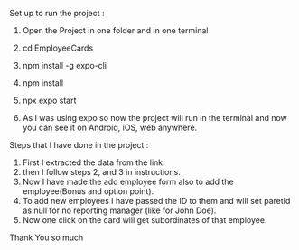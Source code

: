 Set up to run the project : 

1) Open the Project in one folder and in one terminal
2) cd EmployeeCards
3) npm install -g expo-cli
4) npm install
5) npx expo start

6) As I was using expo so now the project will run in the terminal and now you can see it on Android, iOS, web anywhere.


Steps that I have done in the project : 

1) First I extracted the data from the link.
2) then I  follow steps 2, and 3 in instructions.
3) Now I have made the add employee form also to add the employee(Bonus and option point).
4) To add new employees I have passed the ID to them and will set paretId as null for no reporting manager (like for John Doe).
5) Now one click on the card will get subordinates of that employee.


Thank You so much
